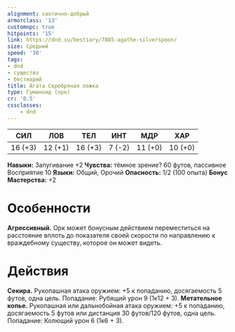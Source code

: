 ```yaml
---
alignment: хаотично-добрый
armorclass: '13'
customnpc: true
hitpoints: '15'
link: https://dnd.su/bestiary/7885-agathe-silverspoon/
size: Средний
speed: '30'
tags:
- dnd
- существо
- бестиарий
title: Агата Серебряная ложка
type: Гуманоид (орк)
cr: '0.5'
cssclasses:
    - dnd
---
```



| СИЛ | ЛОВ | ТЕЛ | ИНТ | МДР | ХАР |
|---|---|---|---|---|---|
| 16 (+3) | 12 (+1) | 16 (+3) | 7 (-2) | 11 (+0) | 10 (+0) |
**Навыки:** Запугивание +2
**Чувства:** тёмное зрение? 60 футов, пассивное Восприятие 10
**Языки:** Общий, Орочий
**Опасность:** 1/2 (100 опыта)
**Бонус Мастерства:** +2


# Особенности
**Агрессивный.** Орк может бонусным действием переместиться на расстояние вплоть до показателя своей скорости по направлению к враждебному существу, которое он может видеть.


# Действия
**Секира.** Рукопашная атака оружием: +5 к попаданию, досягаемость 5 футов, одна цель. Попадание: Рубящий урон 9 (1к12 + 3).
**Метательное копье.** Рукопашная или дальнобойная атака оружием: +5 к попаданию, досягаемость 5 футов или дистанция 30 футов/120 футов, одна цель. Попадание: Колющий урон 6 (1к6 + 3).